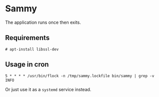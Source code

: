 # Sammy

The application runs once then exits.

## Requirements

```shell
# apt-install libssl-dev
```

## Usage in cron

```crontab
5 * * * * /usr/bin/flock -n /tmp/sammy.lockfile bin/sammy | grep -v INFO
```

Or just use it as a `systemd` service instead.
